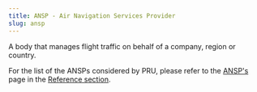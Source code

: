 ```yaml
---
title: ANSP - Air Navigation Services Provider
slug: ansp
---
```


A body that manages flight traffic on behalf of a company, region or country.

For the list of the ANSPs considered by PRU, please refer to the [ANSP's](/ansp/) page in the [Reference section](/reference/).
